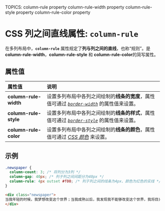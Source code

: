 TOPICS: column-rule property
        column-rule-width property
        column-rule-style property
        column-rule-color property

# CSS 列之间直线属性: `column-rule`

在多列布局中，**`column-rule`** 属性规定了**列与列之间的直线**，也称“规则”。是 **column-rule-width**，**column-rule-style** 和 **column-rule-color**的简写属性。

## 属性值

| 属性值 | 说明 |
| :--- | :--- |
| **column-rule-width** | 设置多列布局中各列之间绘制的**线条的宽度**，属性值可通过 [*`border-width`*](/zh-hans/webfrontend/border-width_property) 的属性值来设置。 |
| **column-rule-style** | 设置多列布局中各列之间绘制的**线条的样式**，属性值可通过 [*`border-style`*](/zh-hans/webfrontend/border-style_property) 的属性值来设置。 |
| **column-rule-color** | 设置多列布局中各列之间绘制的**线条的颜色**，属性值可通过 [*CSS 颜色*](/zh-hans/webfrontend/css_color) 来设置。 |

## 示例

```css
.newspaper {
  column-count: 3; /* 将列分为3列 */
  column-gap: 40px; /* 列于列之间间距分为40px */
  column-rule: 4px outset #f00; /* 列于列之间的线条为4px、颜色为红色的实线 */
}
```

```html
<div class="newspaper">
当我年轻的时候，我梦想改变这个世界；当我成熟以后，我发现我不能够改变这个世界，我将目光缩短了些，决定只改变我的国家；当我进入暮年以后，我发现我不能够改变我们的国家，我的最后愿望仅仅是改变一下我的家庭，但是，这也不可能。当我现在躺在床上，行将就木时，我突然意识到：如果一开始我仅仅去改变我自己，然后，我可能改变我的家庭；在家人的帮助和鼓励下，我可能为国家做一些事情；然后，谁知道呢?我甚至可能改变这个世界。
</div>
```
